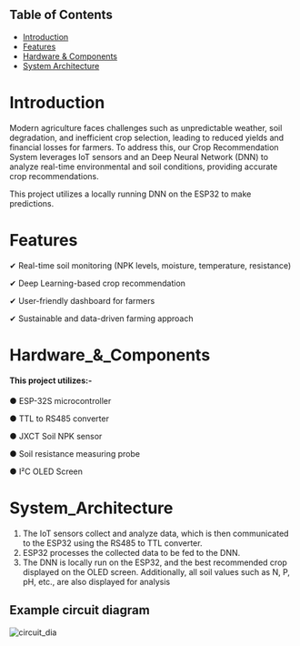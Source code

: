 ## Table of Contents
- [Introduction](#Introduction)
- [Features](#Features)
- [Hardware & Components](#Hardware_&_Components)
- [System Architecture](#System_Architecture)

# Introduction
Modern agriculture faces challenges such as unpredictable weather, soil degradation, and inefficient crop selection, leading to reduced yields and financial losses for farmers. To address this, our Crop Recommendation System leverages IoT sensors and an Deep Neural Network (DNN) to analyze real-time environmental and soil conditions, providing accurate crop recommendations.

This project utilizes a locally running DNN on the ESP32 to make predictions.

# Features
✔ Real-time soil monitoring (NPK levels, moisture, temperature, resistance)

✔ Deep Learning-based crop recommendation

✔ User-friendly dashboard for farmers

✔ Sustainable and data-driven farming approach



# Hardware_&_Components

#### This project utilizes:-

  ● ESP-32S microcontroller

  ● TTL to RS485 converter

  ● JXCT Soil NPK sensor

  ● Soil resistance measuring probe

  ● I²C OLED Screen


# System_Architecture 
1) The IoT sensors collect and analyze data, which is then communicated to the ESP32 using the RS485 to TTL converter.
2) ESP32 processes the collected data to be fed to the DNN.
3) The DNN is locally run on the ESP32, and the best recommended crop displayed on the OLED screen. Additionally, all soil values such as N, P, pH, etc., are also displayed for analysis

## Example circuit diagram

![circuit_dia](https://github.com/user-attachments/assets/0c793094-a2b7-43db-a9c6-ae1475a61f75)


